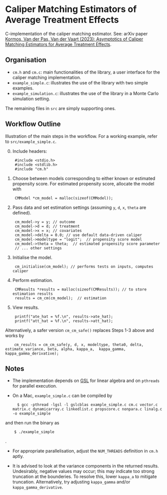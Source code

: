 # Caliper Matching Estimators of Average Treatment Effects

C-implementation of the caliper matching estimator. See: arXiv paper [Kormos, Van der Pas, Van der Vaart (2023): Asymptotics of Caliper Matching Estimators for Average Treatment Effects](https://arxiv.org/abs/2304.08373).

## Organisation

- `cm.h` and `cm.c`: main functionalities of the library, a user interface for the caliper matching implementation.
- `example_simple.c`: illustrates the use of the library with two simple examples.
- `example_simulation.c`: illustrates the use of the library in a Monte Carlo simulation setting.

The remaining files in `src` are simply supporting ones.

## Workflow Outline

Illustration of the main steps in the workflow. For a working example, refer to `src/example_simple.c`.

0. Include headers:

        #include <stdio.h>
        #include <stdlib.h>
        #include "cm.h"

1. Choose between models corresponding to either known or estimated propensity score. For estimated propensity score, allocate the model with
        
        CMModel *cm_model = malloc(sizeof(CMModel));

2. Pass data and set estimation settings (assuming `y`, `d`, `x`, `theta` are defined).

        cm_model->y = y; // outcome
        cm_model->d = d; // treatment
        cm_model->x = x; // covariates
        cm_model->delta = 0.0; // use default data-driven caliper
        cm_model->modeltype = "logit";  // propensity score model
        cm_model->theta = theta;  // estimated propensity score parameter
        // ... other settings

3. Initialise the model.
        
        cm_initialise(cm_model); // performs tests on inputs, computes caliper

4. Perform estimation.

        CMResults *results = malloc(sizeof(CMResults)); // to store estimation results
        results = cm_cm(cm_model);  // estimation

5. View results.

        printf("ate_hat = %f.\n", results->ate_hat);
        printf("att_hat = %f.\n", results->att_hat);


Alternatively, a safer version `cm_cm_safe()` replaces Steps 1-3 above and works by

        cm_results = cm_cm_safe(y, d, x, modeltype, theta0, delta, estimate_variance, beta, alpha, kappa_a,  kappa_gamma, kappa_gamma_derivative);




## Notes

- The implementation depends on [GSL](https://www.gnu.org/software/gsl/) for linear algebra and on `pthreads` for parallel execution.

- On a Mac, `example_simple.c` can be compiled by
        
        $ gcc -pthread -lgsl -l gslcblas example_simple.c cm.c vector.c matrix.c dynamicarray.c linkedlist.c propscore.c nonpara.c linalg.c -o example_simple

and then run the binary as
        
        $ ./example_simple
.

- For appropriate parallelisation, adjust the `NUM_THREADS` definition in `cm.h` aptly.

- It is advised to look at the variance components in the returned results. 
  Undesirably, negative values may occur; this may indicate too strong truncation at the bounderies. To resolve this, lower `kappa_a` to mitigate truncation. Alternatively, try adjusting `kappa_gamma` and/or `kappa_gamma_derivative`.